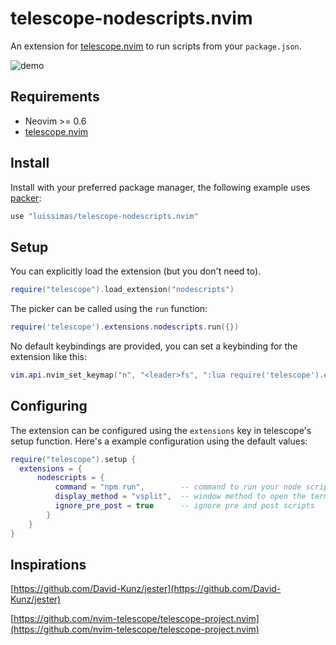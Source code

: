 # telescope-nodescripts.nvim
An extension for [telescope.nvim](https://github.com/nvim-telescope/telescope.nvim) to run scripts from your `package.json`.

![demo](https://s6.gifyu.com/images/demo17b478e64ba6e9a2.gif)

## Requirements
- Neovim >= 0.6
- [telescope.nvim](https://github.com/nvim-telescope/telescope.nvim)

## Install
Install with your preferred package manager, the following example uses [packer](https://github.com/wbthomason/packer.nvim):
```lua
use "luissimas/telescope-nodescripts.nvim"
```

## Setup
You can explicitly load the extension (but you don't need to).

```lua
require("telescope").load_extension("nodescripts")
```

The picker can be called using the `run` function:
```lua
require('telescope').extensions.nodescripts.run({})
```

No default keybindings are provided, you can set a keybinding for the extension like this:
```lua
vim.api.nvim_set_keymap("n", "<leader>fs", ":lua require('telescope').extensions.nodescripts.run({})<Enter>", {noremap = true, silent = true})
```

## Configuring
The extension can be configured using the `extensions` key in telescope's setup function. Here's a example configuration using the default values:

```lua
require("telescope").setup {
  extensions = {
      nodescripts = {
          command = "npm run",        -- command to run your node scripts
          display_method = "vsplit",  -- window method to open the terminal
          ignore_pre_post = true      -- ignore pre and post scripts
        }
    }
}
```

## Inspirations
[https://github.com/David-Kunz/jester](https://github.com/David-Kunz/jester)

[https://github.com/nvim-telescope/telescope-project.nvim](https://github.com/nvim-telescope/telescope-project.nvim)
